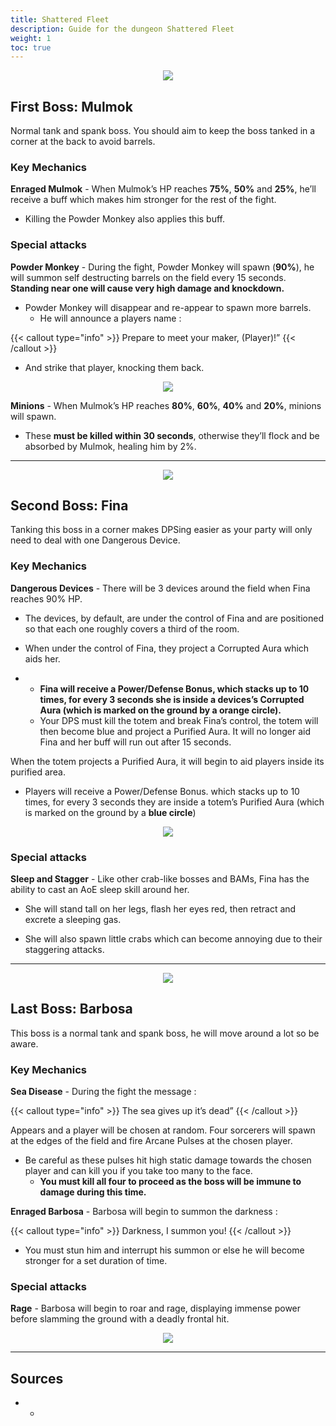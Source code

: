 ```yaml
---
title: Shattered Fleet
description: Guide for the dungeon Shattered Fleet
weight: 1
toc: true
---
```


<div id="first-boss">

<center>

![](https://i.imgur.com/L38boDp.png)

</center>

## First Boss: Mulmok

Normal tank and spank boss. You should aim to keep the boss tanked in a corner at the back to avoid barrels.

### Key Mechanics

**Enraged Mulmok** - When Mulmok’s HP reaches **75%**, **50%** and **25%**, he’ll receive a buff which makes him stronger for the rest of the fight. 
* Killing the Powder Monkey also applies this buff.

### Special attacks

**Powder Monkey** - During the fight, Powder Monkey will spawn (**90%**), he will summon self destructing barrels on the field every 15 seconds. **Standing near one will cause very high damage and knockdown.** 
* Powder Monkey will disappear and re-appear to spawn more barrels. 
  * He will announce a players name : 

{{< callout type="info" >}}
Prepare to meet your maker, (Player)!”
{{< /callout >}}
* And strike that player, knocking them back.

<center>

![](https://i.imgur.com/WeYneU8.png)

</center>

**Minions** - When Mulmok’s HP reaches **80%**, **60%**, **40%** and **20%**, minions will spawn. 
* These **must be killed within 30 seconds**, otherwise they’ll flock and be absorbed by Mulmok, healing him by 2%.

</div>
<hr/>

<div id="second-boss">

<center>

![](https://i.imgur.com/hqbwoGE.png)

</center>

## Second Boss: Fina

Tanking this boss in a corner makes DPSing easier as your party will only need to deal with one Dangerous Device.

### Key Mechanics

**Dangerous Devices** - There will be 3 devices around the field when Fina reaches 90% HP. 
* The devices, by default, are under the control of Fina and are positioned so that each one roughly covers a third of the room.

* When under the control of Fina, they project a Corrupted Aura which aids her. 
* * **Fina will receive a Power/Defense Bonus, which stacks up to 10 times, for every 3 seconds she is inside a devices’s Corrupted Aura (which is marked on the ground by a **orange circle**).** 
  * Your DPS must kill the totem and break Fina’s control, the totem will then become blue and project a Purified Aura. It will no longer aid Fina and her buff will run out after 15 seconds.

When the totem projects a Purified Aura, it will begin to aid players inside its purified area. 
* Players will receive a Power/Defense Bonus. which stacks up to 10 times, for every 3 seconds they are inside a totem’s Purified Aura (which is marked on the ground by a **blue circle**)

<center>

![](https://i.imgur.com/t1WTKZq.png)

</center>

### Special attacks

**Sleep and Stagger** - Like other crab-like bosses and BAMs, Fina has the ability to cast an AoE sleep skill around her. 
* She will stand tall on her legs, flash her eyes red, then retract and excrete a sleeping gas.

* She will also spawn little crabs which can become annoying due to their staggering attacks.

</div>
<hr/>

<div id="last-boss">

<center>

![](https://i.imgur.com/blhCKFM.png)

</center>

## Last Boss: Barbosa

This boss is a normal tank and spank boss, he will move around a lot so be aware.

### Key Mechanics

**Sea Disease** - During the fight the message : 

{{< callout type="info" >}}
The sea gives up it’s dead”
{{< /callout >}}    

Appears and a player will be chosen at random. Four sorcerers will spawn at the edges of the field and fire Arcane Pulses at the chosen player. 
* Be careful as these pulses hit high static damage towards the chosen player and can kill you if you take too many to the face. 
  * **You must kill all four to proceed as the boss will be immune to damage during this time.**

**Enraged Barbosa** - Barbosa will begin to summon the darkness :

{{< callout type="info" >}}
Darkness, I summon you!
{{< /callout >}}
     
* You must stun him and interrupt his summon or else he will become stronger for a set duration of time.

### Special attacks

**Rage** - Barbosa will begin to roar and rage, displaying immense power before slamming the ground with a deadly frontal hit.

<center>

![](https://i.imgur.com/RZ3dRU3.png)

</center>

</div>
<hr/>

## Sources

* -
